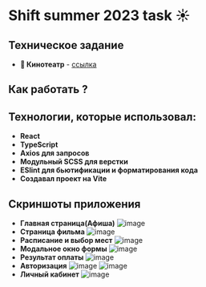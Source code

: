 # **Shift summer 2023 task ☀️**

## Техническое задание
- **🍿 Кинотеатр** - [ссылка](https://docs.google.com/document/d/11Xdss9h8BZwI9VhCS91pFTPTbeQFzomoAzDKHdcSQfA/edit)

## Как работать ? 
## Технологии, которые использовал:
- **React**
- **TypeScript**
- **Axios для запросов**
- **Модульный SCSS для верстки**
- **ESlint для бьютификации и форматирования кода**
- **Создавал проект на Vite**

## Скриншоты приложения
- **Главная страница(Афиша)**
![image](https://github.com/danax7/shift-summer-2023-task/assets/118988486/dc703f51-c68a-46c9-8308-13240e38cb85)
- **Страница фильма**
![image](https://github.com/danax7/shift-summer-2023-task/assets/118988486/ca4d4527-6afb-45af-bf73-f9455482b7a0)
- **Расписание и выбор мест**
![image](https://github.com/danax7/shift-summer-2023-task/assets/118988486/7d397573-becc-4566-bfaf-7aa60767ed63)
- **Модальное окно формы**
![image](https://github.com/danax7/shift-summer-2023-task/assets/118988486/97791b31-0854-44a8-a664-0618759e2445)
 - **Результат оплаты**
![image](https://github.com/danax7/shift-summer-2023-task/assets/118988486/48f3aee0-21db-4ac5-a08b-2fd781781504)
 - **Авторизация**
![image](https://github.com/danax7/shift-summer-2023-task/assets/118988486/96fcc9dc-efae-4853-a08b-26820e8692ad)
![image](https://github.com/danax7/shift-summer-2023-task/assets/118988486/b6049185-cdc7-4a09-ba9c-e2a4ee615e50)
 - **Личный кабинет**
![image](https://github.com/danax7/shift-summer-2023-task/assets/118988486/39103eca-40d1-4a94-82b5-5154cb258829)

